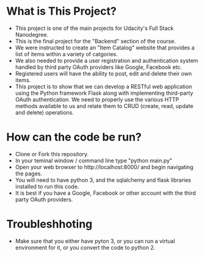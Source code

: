 # What is This Project?
* This project is one of the main projects for Udacity's Full Stack Nanodegree.
* This is the final project for the "Backend" section of the course.
* We were instructed to create an "Item Catalog" website that provides a list of items within a variety of catgories.
* We also needed to provide a user registration and authentication system handled by third party OAuth providers like Google, Facebook etc.
* Registered users will have the ability to post, edit and delete their own items.
* This project is to show that we can develop a RESTful web application using the Python framework Flask along with implementing third-party OAuth authentication. We need to properly use the various HTTP methods available to us and relate them to CRUD (create, read, update and delete) operations.

# How can the code be run?
* Clone or Fork this repository.
* In your teminal window / command line type "python main.py"
* Open your web browser to http://localhost:8000/ and begin navigating the pages.
* You will need to have python 3, and the sqlalchemy and flask libraries installed to run this code.
* It is best if you have a Google, Facebook or other account with the third party OAuth providers.

# Troubleshhoting
* Make sure that you either have pyton 3, or you can run a virtual environment for it, or you convert the code to python 2.
